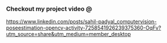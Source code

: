 ### Checkout my project video @ 
https://www.linkedin.com/posts/sahil-padyal_computervision-poseestimation-opencv-activity-7258541926239375360-OqFv?utm_source=share&utm_medium=member_desktop
